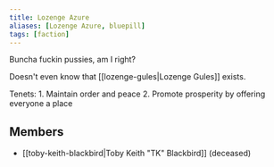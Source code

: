 ```yaml
---
title: Lozenge Azure
aliases: [Lozenge Azure, bluepill]
tags: [faction]
---
```

Buncha fuckin pussies, am I right?

Doesn't even know that [[lozenge-gules|Lozenge Gules]] exists.

Tenets:
	1. Maintain order and peace
	2. Promote prosperity by offering everyone a place

## Members
- [[toby-keith-blackbird|Toby Keith "TK" Blackbird]] (deceased)